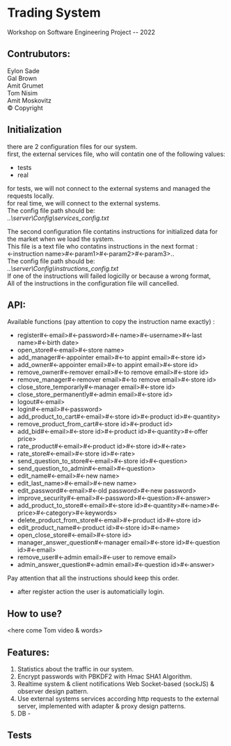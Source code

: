 # Trading System

Workshop on Software Engineering Project -- 2022

## Contrubutors:
Eylon Sade   
Gal Brown  
Amit Grumet  
Tom Nisim  
Amit Moskovitz  
© Copyright

## Initialization
there are 2 configuration files for our system.  
first, the external services file, who will contatin one of the following values:  
* tests  
* real  

for tests, we will not connect to the external systems and managed the requests locally.  
for real time, we will connect to the external systems.  
The config file path should be:  
*..\server\Config\services_config.txt*  

The second configuration file contatins instructions for initialized data for the market when we load the system.  
This file is a text file who contatins instructions in the next format :  
<-instruction name>#<-param1>#<-param2>#<-param3>..  
The config file path should be:  
*..\server\Config\instructions_config.txt*  
If one of the instructions will failed logicilly or because a wrong format,  
All of the instructions in the configuration file will cancelled.  
 
## API:
Available functions (pay attention to copy the instruction name exactly) :
 * register#<-email>#<-password>#<-name>#<-username>#<-last name>#<-birth date>
 * open_store#<-email>#<-store name>
 * add_manager#<-appointer email>#<-to appint email>#<-store id>
 * add_owner#<-appointer email>#<-to appint email>#<-store id>
 * remove_owner#<-remover email>#<-to remove email>#<-store id>
 * remove_manager#<-remover email>#<-to remove email>#<-store id>
 * close_store_temporarly#<-manager email>#<-store id>
 * close_store_permanently#<-admin email>#<-store id>
 * logout#<-email>
 * login#<-email>#<-password>
 * add_product_to_cart#<-email>#<-store id>#<-product id>#<-quantity>
 * remove_product_from_cart#<-store id>#<-product id>
 * add_bid#<-email>#<-store id>#<-product id>#<-quantity>#<-offer price>
 * rate_product#<-email>#<-product id>#<-store id>#<-rate>
 * rate_store#<-email>#<-store id>#<-rate>
 * send_question_to_store#<-email>#<-store id>#<-question>
 * send_question_to_admin#<-email>#<-question>
 * edit_name#<-email>#<-new name>
 * edit_last_name>#<-email>#<-new name>
 * edit_password#<-email>#<-old password>#<-new password>
 * improve_security#<-email>#<-password>#<-question>#<-answer>
 * add_product_to_store#<-email>#<-store id>#<-quantity>#<-name>#<-price>#<-category>#<-keywords>
 * delete_product_from_store#<-email>#<-product id>#<-store id>
 * edit_product_name#<-product id>#<-store id>#<-name>
 * open_close_store#<-email>#<-store id>
 * manager_answer_question#<-manager email>#<-store id>#<-question id>#<-email>
 * remove_user#<-admin email>#<-user to remove email>
 * admin_answer_question#<-admin email>#<-question id>#<-answer>
 
 
 
Pay attention that all the instructions should keep this order.
* after register action the user is automaticially login.
 
## How to use?
 <here come Tom video & words>
  
## Features:
 1. Statistics about the traffic in our system.
 2. Encrypt passwords with PBKDF2 with Hmac SHA1 Algorithm.
 3. Realtime system & client notifications Web Socket-based (sockJS) & observer design pattern.
 4. Use external systems services according http requests to the external server, implemented with adapter & proxy design patterns.
 5. DB - <GAL>
 
## Tests
 <here come Eylon words>
 





